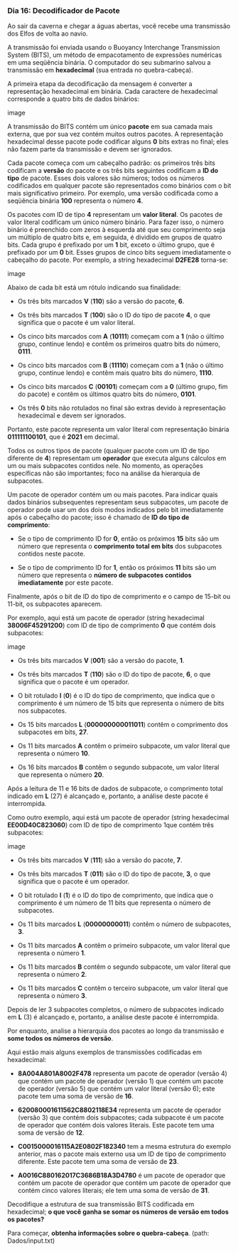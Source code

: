 ### Dia 16: Decodificador de Pacote

Ao sair da caverna e chegar a águas abertas, você recebe uma transmissão dos Elfos de volta ao navio.

A transmissão foi enviada usando o Buoyancy Interchange Transmission System (BITS), um método de empacotamento de expressões numéricas em uma seqüência binária. O computador do seu submarino salvou a transmissão em **hexadecimal** (sua entrada no quebra-cabeça).

A primeira etapa da decodificação da mensagem é converter a representação hexadecimal em binária. Cada caractere de hexadecimal corresponde a quatro bits de dados binários:

image

A transmissão do BITS contém um único **pacote** em sua camada mais externa, que por sua vez contém muitos outros pacotes. A representação hexadecimal desse pacote pode codificar alguns **0** bits extras no final; eles não fazem parte da transmissão e devem ser ignorados.

Cada pacote começa com um cabeçalho padrão: os primeiros três bits codificam a **versão** do pacote e os três bits seguintes codificam a **ID do tipo** de pacote. Esses dois valores são números; todos os números codificados em qualquer pacote são representados como binários com o bit mais significativo primeiro. Por exemplo, uma versão codificada como a seqüência binária **100** representa o número **4**.

Os pacotes com ID de tipo **4** representam um **valor literal**. Os pacotes de valor literal codificam um único número binário. Para fazer isso, o número binário é preenchido com zeros à esquerda até que seu comprimento seja um múltiplo de quatro bits e, em seguida, é dividido em grupos de quatro bits. Cada grupo é prefixado por um **1** bit, exceto o último grupo, que é prefixado por um **0** bit. Esses grupos de cinco bits seguem imediatamente o cabeçalho do pacote. Por exemplo, a string hexadecimal **D2FE28** torna-se:

image

Abaixo de cada bit está um rótulo indicando sua finalidade:

- Os três bits marcados **V** (**110**) são a versão do pacote, **6**.

- Os três bits marcados **T** (**100**) são o ID do tipo de pacote **4**, o que significa que o pacote é um valor literal.

- Os cinco bits marcados com **A** (**10111**) começam com a **1** (não o último grupo, continue lendo) e contêm os primeiros quatro bits do número, **0111**.

- Os cinco bits marcados com **B** (**11110**) começam com a **1** (não o último grupo, continue lendo) e contêm mais quatro bits do número, **1110**.

- Os cinco bits marcados **C** (**00101**) começam com a **0** (último grupo, fim do pacote) e contêm os últimos quatro bits do número, **0101**.

- Os três **0** bits não rotulados no final são extras devido à representação hexadecimal e devem ser ignorados.

Portanto, este pacote representa um valor literal com representação binária **011111100101**, que é **2021** em decimal.

Todos os outros tipos de pacote (qualquer pacote com um ID de tipo diferente de **4**) representam um **operador** que executa alguns cálculos em um ou mais subpacotes contidos nele. No momento, as operações específicas não são importantes; foco na análise da hierarquia de subpacotes.

Um pacote de operador contém um ou mais pacotes. Para indicar quais dados binários subsequentes representam seus subpacotes, um pacote de operador pode usar um dos dois modos indicados pelo bit imediatamente após o cabeçalho do pacote; isso é chamado de **ID do tipo de comprimento**:

- Se o tipo de comprimento ID for **0**, então os próximos **15** bits são um número que representa o **comprimento total em bits** dos subpacotes contidos neste pacote.

- Se o tipo de comprimento ID for **1**, então os próximos **11** bits são um número que representa o **número de subpacotes contidos imediatamente** por este pacote.

Finalmente, após o bit de ID do tipo de comprimento e o campo de 15-bit ou 11-bit, os subpacotes aparecem.

Por exemplo, aqui está um pacote de operador (string hexadecimal **38006F45291200**) com ID de tipo de comprimento **0** que contém dois subpacotes:

image

- Os três bits marcados **V** (**001**) são a versão do pacote, **1**.

- Os três bits marcados **T** (**110**) são o ID do tipo de pacote, **6**, o que significa que o pacote é um operador.

- O bit rotulado **I** (**0**) é o ID do tipo de comprimento, que indica que o comprimento é um número de 15 bits que representa o número de bits nos subpacotes.

- Os 15 bits marcados **L** (**000000000011011**) contêm o comprimento dos subpacotes em bits, **27**.

- Os 11 bits marcados **A** contêm o primeiro subpacote, um valor literal que representa o número **10**.

- Os 16 bits marcados **B** contêm o segundo subpacote, um valor literal que representa o número **20**.

Após a leitura de 11 e 16 bits de dados de subpacote, o comprimento total indicado em **L** (27) é alcançado e, portanto, a análise deste pacote é interrompida.

Como outro exemplo, aqui está um pacote de operador (string hexadecimal **EE00D40C823060**) com ID de tipo de comprimento 1que contém três subpacotes:

image

- Os três bits marcados **V** (**111**) são a versão do pacote, **7**.

- Os três bits marcados **T** (**011**) são o ID do tipo de pacote, **3**, o que significa que o pacote é um operador.

- O bit rotulado **I** (**1**) é o ID do tipo de comprimento, que indica que o comprimento é um número de 11 bits que representa o número de subpacotes.

- Os 11 bits marcados **L** (**00000000011**) contêm o número de subpacotes, **3**.

- Os 11 bits marcados **A** contêm o primeiro subpacote, um valor literal que representa o número **1**.

- Os 11 bits marcados **B** contêm o segundo subpacote, um valor literal que representa o número **2**.

- Os 11 bits marcados **C** contêm o terceiro subpacote, um valor literal que representa o número **3**.

Depois de ler 3 subpacotes completos, o número de subpacotes indicado em **L** (3) é alcançado e, portanto, a análise deste pacote é interrompida.

Por enquanto, analise a hierarquia dos pacotes ao longo da transmissão e **some todos os números de versão**.

Aqui estão mais alguns exemplos de transmissões codificadas em hexadecimal:

- **8A004A801A8002F478** representa um pacote de operador (versão 4) que contém um pacote de operador (versão 1) que contém um pacote de operador (versão 5) que contém um valor literal (versão 6); este pacote tem uma soma de versão de **16**.

- **620080001611562C8802118E34** representa um pacote de operador (versão 3) que contém dois subpacotes; cada subpacote é um pacote de operador que contém dois valores literais. Este pacote tem uma soma de versão de **12**.

- **C0015000016115A2E0802F182340** tem a mesma estrutura do exemplo anterior, mas o pacote mais externo usa um ID de tipo de comprimento diferente. Este pacote tem uma soma de versão de **23**.

- **A0016C880162017C3686B18A3D4780** é um pacote de operador que contém um pacote de operador que contém um pacote de operador que contém cinco valores literais; ele tem uma soma de versão de **31**.

Decodifique a estrutura de sua transmissão BITS codificada em hexadecimal; **o que você ganha se somar os números de versão em todos os pacotes?**

Para começar, **obtenha informações sobre o quebra-cabeça**. (path: Dados/input.txt)